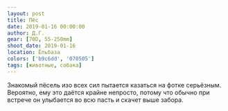 ```yaml
---
layout: post
title: Пёс
date: 2019-01-16 00:00:00
author: Д.Г.
gear: [70D, 55-250mm]
shoot_date: 2019-01-16
location: Ёльбаза
colors: ['b9c6dd', '070505']
tags: [животные, собака]
---
```

Знакомый пёсель изо всех сил пытается казаться на фотке серьёзным. Вероятно, ему это даётся крайне непросто, потому что обычно при встрече он улыбается во всю пасть и скачет выше забора.
